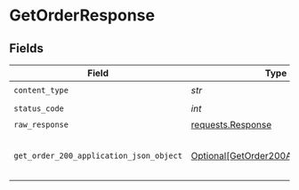 # GetOrderResponse


## Fields

| Field                                                                                         | Type                                                                                          | Required                                                                                      | Description                                                                                   |
| --------------------------------------------------------------------------------------------- | --------------------------------------------------------------------------------------------- | --------------------------------------------------------------------------------------------- | --------------------------------------------------------------------------------------------- |
| `content_type`                                                                                | *str*                                                                                         | :heavy_check_mark:                                                                            | N/A                                                                                           |
| `status_code`                                                                                 | *int*                                                                                         | :heavy_check_mark:                                                                            | N/A                                                                                           |
| `raw_response`                                                                                | [requests.Response](https://requests.readthedocs.io/en/latest/api/#requests.Response)         | :heavy_minus_sign:                                                                            | N/A                                                                                           |
| `get_order_200_application_json_object`                                                       | [Optional[GetOrder200ApplicationJSON]](../../models/operations/getorder200applicationjson.md) | :heavy_minus_sign:                                                                            | The order was retrieved successfully.                                                         |